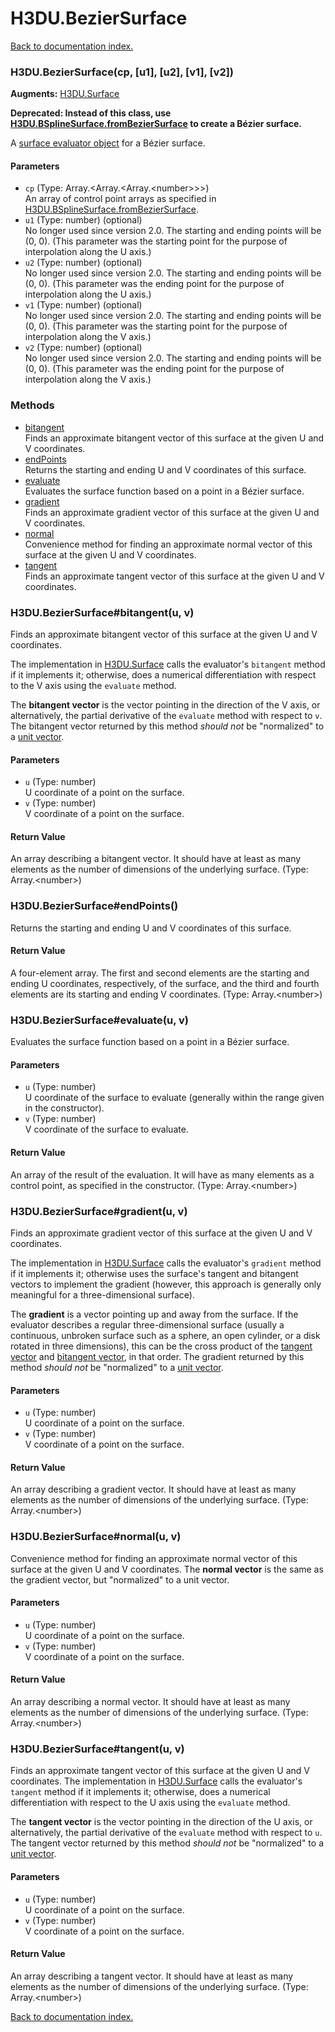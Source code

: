 # H3DU.BezierSurface

[Back to documentation index.](index.md)

<a name='H3DU.BezierSurface'></a>
### H3DU.BezierSurface(cp, [u1], [u2], [v1], [v2])

**Augments:** <a href="H3DU.Surface.md">H3DU.Surface</a>

<b>Deprecated: Instead of this class, use <a href="H3DU.BSplineSurface.md#H3DU.BSplineSurface.md">H3DU.BSplineSurface.fromBezierSurface</a>
to create a B&eacute;zier surface.</b>

A <a href="H3DU.SurfaceEval.md#H3DU.md">surface evaluator object</a> for a B&eacute;zier surface.

#### Parameters

* `cp` (Type: Array.&lt;Array.&lt;Array.&lt;number>>>)<br>An array of control point arrays as specified in <a href="H3DU.BSplineSurface.md#H3DU.BSplineSurface.md">H3DU.BSplineSurface.fromBezierSurface</a>.
* `u1` (Type: number) (optional)<br>No longer used since version 2.0. The starting and ending points will be (0, 0). (This parameter was the starting point for the purpose of interpolation along the U axis.)
* `u2` (Type: number) (optional)<br>No longer used since version 2.0. The starting and ending points will be (0, 0). (This parameter was the ending point for the purpose of interpolation along the U axis.)
* `v1` (Type: number) (optional)<br>No longer used since version 2.0. The starting and ending points will be (0, 0). (This parameter was the starting point for the purpose of interpolation along the V axis.)
* `v2` (Type: number) (optional)<br>No longer used since version 2.0. The starting and ending points will be (0, 0). (This parameter was the ending point for the purpose of interpolation along the V axis.)

### Methods

* [bitangent](#H3DU.BezierSurface_bitangent)<br>Finds an approximate bitangent vector of this surface at the given U and V coordinates.
* [endPoints](#H3DU.BezierSurface_endPoints)<br>Returns the starting and ending U and V coordinates of this surface.
* [evaluate](#H3DU.BezierSurface_evaluate)<br>Evaluates the surface function based on a point
in a B&eacute;zier surface.
* [gradient](#H3DU.BezierSurface_gradient)<br>Finds an approximate gradient vector of this surface at the given U and V coordinates.
* [normal](#H3DU.BezierSurface_normal)<br>Convenience method for finding an approximate normal vector of this surface at the given U and V coordinates.
* [tangent](#H3DU.BezierSurface_tangent)<br>Finds an approximate tangent vector of this surface at the given U and V coordinates.

<a name='H3DU.BezierSurface_bitangent'></a>
### H3DU.BezierSurface#bitangent(u, v)

Finds an approximate bitangent vector of this surface at the given U and V coordinates.

The implementation in <a href="H3DU.Surface.md">H3DU.Surface</a> calls the evaluator's <code>bitangent</code>
method if it implements it; otherwise, does a numerical differentiation
with respect to the V axis using the <code>evaluate</code> method.

The <b>bitangent vector</b> is the vector pointing in the direction of the V axis, or alternatively,
the partial derivative of the <code>evaluate</code> method with respect to <code>v</code>. The bitangent vector returned by this method <i>should not</i> be "normalized" to a <a href="tutorial-glmath.md">unit vector</a>.

#### Parameters

* `u` (Type: number)<br>U coordinate of a point on the surface.
* `v` (Type: number)<br>V coordinate of a point on the surface.

#### Return Value

An array describing a bitangent vector. It should have at least as many
elements as the number of dimensions of the underlying surface. (Type: Array.&lt;number>)

<a name='H3DU.BezierSurface_endPoints'></a>
### H3DU.BezierSurface#endPoints()

Returns the starting and ending U and V coordinates of this surface.

#### Return Value

A four-element array. The first and second
elements are the starting and ending U coordinates, respectively, of the surface, and the third
and fourth elements are its starting and ending V coordinates. (Type: Array.&lt;number>)

<a name='H3DU.BezierSurface_evaluate'></a>
### H3DU.BezierSurface#evaluate(u, v)

Evaluates the surface function based on a point
in a B&eacute;zier surface.

#### Parameters

* `u` (Type: number)<br>U coordinate of the surface to evaluate (generally within the range given in the constructor).
* `v` (Type: number)<br>V coordinate of the surface to evaluate.

#### Return Value

An array of the result of
the evaluation. It will have as many elements as a control point, as specified in the constructor. (Type: Array.&lt;number>)

<a name='H3DU.BezierSurface_gradient'></a>
### H3DU.BezierSurface#gradient(u, v)

Finds an approximate gradient vector of this surface at the given U and V coordinates.

The implementation in <a href="H3DU.Surface.md">H3DU.Surface</a> calls the evaluator's <code>gradient</code>
method if it implements it; otherwise uses the surface's tangent and bitangent vectors to implement the gradient
(however, this approach is generally only meaningful for a three-dimensional surface).

The <b>gradient</b> is a vector pointing up and away from the surface.
If the evaluator describes a regular three-dimensional surface (usually
a continuous, unbroken surface such as a sphere, an open
cylinder, or a disk rotated in three dimensions), this can be the cross product
of the <a href="H3DU.Surface.md#H3DU.Surface_tangent">tangent vector</a>
and <a href="H3DU.Surface.md#H3DU.Surface_bitangent">bitangent vector</a>,
in that order. The gradient returned by this method <i>should not</i> be "normalized" to a <a href="tutorial-glmath.md">unit vector</a>.

#### Parameters

* `u` (Type: number)<br>U coordinate of a point on the surface.
* `v` (Type: number)<br>V coordinate of a point on the surface.

#### Return Value

An array describing a gradient vector. It should have at least as many
elements as the number of dimensions of the underlying surface. (Type: Array.&lt;number>)

<a name='H3DU.BezierSurface_normal'></a>
### H3DU.BezierSurface#normal(u, v)

Convenience method for finding an approximate normal vector of this surface at the given U and V coordinates.
The <b>normal vector</b> is the same as the gradient vector, but "normalized" to a unit vector.

#### Parameters

* `u` (Type: number)<br>U coordinate of a point on the surface.
* `v` (Type: number)<br>V coordinate of a point on the surface.

#### Return Value

An array describing a normal vector. It should have at least as many
elements as the number of dimensions of the underlying surface. (Type: Array.&lt;number>)

<a name='H3DU.BezierSurface_tangent'></a>
### H3DU.BezierSurface#tangent(u, v)

Finds an approximate tangent vector of this surface at the given U and V coordinates.
The implementation in <a href="H3DU.Surface.md">H3DU.Surface</a> calls the evaluator's <code>tangent</code>
method if it implements it; otherwise, does a numerical differentiation
with respect to the U axis using the <code>evaluate</code> method.

The <b>tangent vector</b> is the vector pointing in the direction of the U axis,
or alternatively, the partial derivative of the <code>evaluate</code> method with respect to <code>u</code>.
The tangent vector returned by this method <i>should not</i> be "normalized" to a <a href="tutorial-glmath.md">unit vector</a>.

#### Parameters

* `u` (Type: number)<br>U coordinate of a point on the surface.
* `v` (Type: number)<br>V coordinate of a point on the surface.

#### Return Value

An array describing a tangent vector. It should have at least as many
elements as the number of dimensions of the underlying surface. (Type: Array.&lt;number>)

[Back to documentation index.](index.md)
